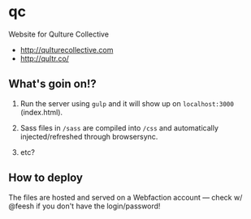 # qc
Website for Qulture Collective
- http://qulturecollective.com
- http://qultr.co/

## What's goin on!?
1. Run the server using `gulp` and it will show up on `localhost:3000` (index.html).

2. Sass files in `/sass` are compiled into `/css` and automatically injected/refreshed through browsersync.

3. etc?

## How to deploy
The files are hosted and served on a Webfaction account — check w/ @feesh if you don't have the login/password!

